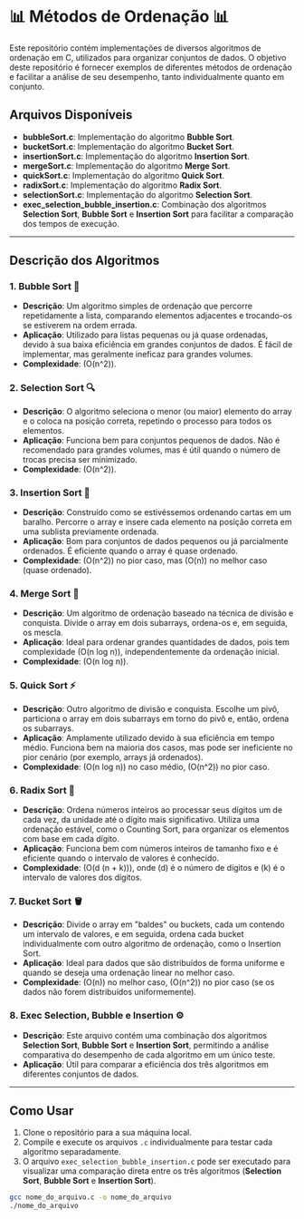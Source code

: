 # 📊 Métodos de Ordenação 📊 

Este repositório contém implementações de diversos algoritmos de ordenação em C, utilizados para organizar conjuntos de dados. O objetivo deste repositório é fornecer exemplos de diferentes métodos de ordenação e facilitar a análise de seu desempenho, tanto individualmente quanto em conjunto.

## Arquivos Disponíveis

- **bubbleSort.c**: Implementação do algoritmo **Bubble Sort**.
- **bucketSort.c**: Implementação do algoritmo **Bucket Sort**.
- **insertionSort.c**: Implementação do algoritmo **Insertion Sort**.
- **mergeSort.c**: Implementação do algoritmo **Merge Sort**.
- **quickSort.c**: Implementação do algoritmo **Quick Sort**.
- **radixSort.c**: Implementação do algoritmo **Radix Sort**.
- **selectionSort.c**: Implementação do algoritmo **Selection Sort**.
- **exec_selection_bubble_insertion.c**: Combinação dos algoritmos **Selection Sort**, **Bubble Sort** e **Insertion Sort** para facilitar a comparação dos tempos de execução.

---

## Descrição dos Algoritmos

### 1. **Bubble Sort** 🫧 
- **Descrição**: Um algoritmo simples de ordenação que percorre repetidamente a lista, comparando elementos adjacentes e trocando-os se estiverem na ordem errada.
- **Aplicação**: Utilizado para listas pequenas ou já quase ordenadas, devido à sua baixa eficiência em grandes conjuntos de dados. É fácil de implementar, mas geralmente ineficaz para grandes volumes.
- **Complexidade**: \(O(n^2)\).

### 2. **Selection Sort** 🔍
- **Descrição**: O algoritmo seleciona o menor (ou maior) elemento do array e o coloca na posição correta, repetindo o processo para todos os elementos.
- **Aplicação**: Funciona bem para conjuntos pequenos de dados. Não é recomendado para grandes volumes, mas é útil quando o número de trocas precisa ser minimizado.
- **Complexidade**: \(O(n^2)\).

### 3. **Insertion Sort** 📝 
- **Descrição**: Construído como se estivéssemos ordenando cartas em um baralho. Percorre o array e insere cada elemento na posição correta em uma sublista previamente ordenada.
- **Aplicação**: Bom para conjuntos de dados pequenos ou já parcialmente ordenados. É eficiente quando o array é quase ordenado.
- **Complexidade**: \(O(n^2)\) no pior caso, mas \(O(n)\) no melhor caso (quase ordenado).

### 4. **Merge Sort**  🔀
- **Descrição**: Um algoritmo de ordenação baseado na técnica de divisão e conquista. Divide o array em dois subarrays, ordena-os e, em seguida, os mescla.
- **Aplicação**: Ideal para ordenar grandes quantidades de dados, pois tem complexidade \(O(n log n)\), independentemente da ordenação inicial.
- **Complexidade**: \(O(n log n)\).

### 5. **Quick Sort** ⚡
- **Descrição**: Outro algoritmo de divisão e conquista. Escolhe um pivô, particiona o array em dois subarrays em torno do pivô e, então, ordena os subarrays.
- **Aplicação**: Amplamente utilizado devido à sua eficiência em tempo médio. Funciona bem na maioria dos casos, mas pode ser ineficiente no pior cenário (por exemplo, arrays já ordenados).
- **Complexidade**: \(O(n log n)\) no caso médio, \(O(n^2)\) no pior caso.

### 6. **Radix Sort** 🔢
- **Descrição**: Ordena números inteiros ao processar seus dígitos um de cada vez, da unidade até o dígito mais significativo. Utiliza uma ordenação estável, como o Counting Sort, para organizar os elementos com base em cada dígito.
- **Aplicação**: Funciona bem com números inteiros de tamanho fixo e é eficiente quando o intervalo de valores é conhecido.
- **Complexidade**: \(O(d (n + k))\), onde \(d\) é o número de dígitos e \(k\) é o intervalo de valores dos dígitos.

### 7. **Bucket Sort** 🪣 
- **Descrição**: Divide o array em "baldes" ou buckets, cada um contendo um intervalo de valores, e em seguida, ordena cada bucket individualmente com outro algoritmo de ordenação, como o Insertion Sort.
- **Aplicação**: Ideal para dados que são distribuídos de forma uniforme e quando se deseja uma ordenação linear no melhor caso.
- **Complexidade**: \(O(n)\) no melhor caso, \(O(n^2)\) no pior caso (se os dados não forem distribuídos uniformemente).

### 8. **Exec Selection, Bubble e Insertion** ⚙️
- **Descrição**: Este arquivo contém uma combinação dos algoritmos **Selection Sort**, **Bubble Sort** e **Insertion Sort**, permitindo a análise comparativa do desempenho de cada algoritmo em um único teste.
- **Aplicação**: Útil para comparar a eficiência dos três algoritmos em diferentes conjuntos de dados. 

---

## Como Usar

1. Clone o repositório para a sua máquina local.
2. Compile e execute os arquivos `.c` individualmente para testar cada algoritmo separadamente.
3. O arquivo `exec_selection_bubble_insertion.c` pode ser executado para visualizar uma comparação direta entre os três algoritmos (**Selection Sort**, **Bubble Sort** e **Insertion Sort**).

```bash
gcc nome_do_arquivo.c -o nome_do_arquivo
./nome_do_arquivo
